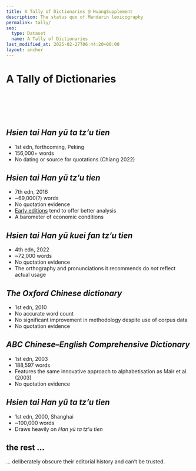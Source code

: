 ```yaml
---
title: A Tally of Dictionaries @ HuangSupplement
description: The status quo of Mandarin lexicography
permalink: tally/
seo:
  type: Dataset
  name: A Tally of Dictionaries
last_modified_at: 2025-02-27T06:44:20+00:00
layout: anchor
---
```

# A Tally of Dictionaries
&nbsp;  
&nbsp;  
&nbsp;  
&nbsp;  
## _Hsien tai Han yü ta tz’u tien_

- 1st edn, forthcoming, Peking
- 156,000+ words
- No dating or source for quotations (Chiang 2022)

## _Hsien tai Han yü tz’u tien_

- 7th edn, 2016
- ~69,000(?) words
- No quotation evidence
- [Early editions](https://github.com/t18d/HuangSupplement/wiki/Checklist-of-Editions#%E7%8F%BE%E4%BB%A3%E6%BC%A2%E8%AA%9E%E8%A9%9E%E5%85%B8) tend to offer better analysis
- A barometer of economic conditions

## _Hsien tai Han yü kuei fan tz’u tien_

- 4th edn, 2022
- ~72,000 words
- No quotation evidence
- The orthography and pronunciations it recommends do _not_ reflect actual usage

## _The Oxford Chinese dictionary_

- 1st edn, 2010
- No accurate word count 
- No significant improvement in methodology despite use of corpus data
- No quotation evidence

## _ABC Chinese–English Comprehensive Dictionary_

- 1st edn, 2003
- 188,597 words
- Features the same innovative approach to alphabetisation as Mair et al. (2003)
- No quotation evidence

## _Hsien tai Han yü ta tz’u tien_

- 1st edn, 2000, Shanghai
- ~100,000 words
- Draws heavily on _Han yü ta tz'u tien_

## the rest …
… deliberately obscure their editorial history and can’t be trusted.
